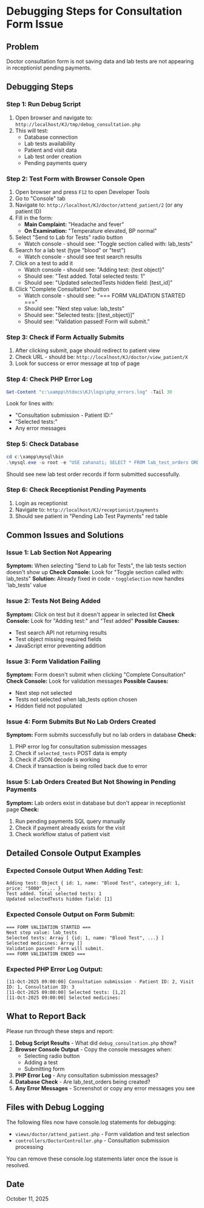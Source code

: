 # Debugging Steps for Consultation Form Issue

## Problem
Doctor consultation form is not saving data and lab tests are not appearing in receptionist pending payments.

## Debugging Steps

### Step 1: Run Debug Script
1. Open browser and navigate to: `http://localhost/KJ/tmp/debug_consultation.php`
2. This will test:
   - Database connection
   - Lab tests availability
   - Patient and visit data
   - Lab test order creation
   - Pending payments query

### Step 2: Test Form with Browser Console Open
1. Open browser and press `F12` to open Developer Tools
2. Go to "Console" tab
3. Navigate to: `http://localhost/KJ/doctor/attend_patient/2` (or any patient ID)
4. Fill in the form:
   - **Main Complaint:** "Headache and fever"
   - **On Examination:** "Temperature elevated, BP normal"
5. Select "Send to Lab for Tests" radio button
   - Watch console - should see: "Toggle section called with: lab_tests"
6. Search for a lab test (type "blood" or "test")
   - Watch console - should see test search results
7. Click on a test to add it
   - Watch console - should see: "Adding test: {test object}"
   - Should see: "Test added. Total selected tests: 1"
   - Should see: "Updated selectedTests hidden field: [test_id]"
8. Click "Complete Consultation" button
   - Watch console - should see: "=== FORM VALIDATION STARTED ==="
   - Should see: "Next step value: lab_tests"
   - Should see: "Selected tests: [{test_object}]"
   - Should see: "Validation passed! Form will submit."

### Step 3: Check if Form Actually Submits
1. After clicking submit, page should redirect to patient view
2. Check URL - should be: `http://localhost/KJ/doctor/view_patient/X`
3. Look for success or error message at top of page

### Step 4: Check PHP Error Log
```powershell
Get-Content "c:\xampp\htdocs\KJ\logs\php_errors.log" -Tail 30
```
Look for lines with:
- "Consultation submission - Patient ID:"
- "Selected tests:"
- Any error messages

### Step 5: Check Database
```powershell
cd c:\xampp\mysql\bin
.\mysql.exe -u root -e "USE zahanati; SELECT * FROM lab_test_orders ORDER BY created_at DESC LIMIT 3;"
```
Should see new lab test order records if form submitted successfully.

### Step 6: Check Receptionist Pending Payments
1. Login as receptionist
2. Navigate to: `http://localhost/KJ/receptionist/payments`
3. Should see patient in "Pending Lab Test Payments" red table

## Common Issues and Solutions

### Issue 1: Lab Section Not Appearing
**Symptom:** When selecting "Send to Lab for Tests", the lab tests section doesn't show up
**Check Console:** Look for "Toggle section called with: lab_tests"
**Solution:** Already fixed in code - `toggleSection` now handles 'lab_tests' value

### Issue 2: Tests Not Being Added
**Symptom:** Click on test but it doesn't appear in selected list
**Check Console:** Look for "Adding test:" and "Test added"
**Possible Causes:**
- Test search API not returning results
- Test object missing required fields
- JavaScript error preventing addition

### Issue 3: Form Validation Failing
**Symptom:** Form doesn't submit when clicking "Complete Consultation"
**Check Console:** Look for validation messages
**Possible Causes:**
- Next step not selected
- Tests not selected when lab_tests option chosen
- Hidden field not populated

### Issue 4: Form Submits But No Lab Orders Created
**Symptom:** Form submits successfully but no lab orders in database
**Check:**
1. PHP error log for consultation submission messages
2. Check if `selected_tests` POST data is empty
3. Check if JSON decode is working
4. Check if transaction is being rolled back due to error

### Issue 5: Lab Orders Created But Not Showing in Pending Payments
**Symptom:** Lab orders exist in database but don't appear in receptionist page
**Check:**
1. Run pending payments SQL query manually
2. Check if payment already exists for the visit
3. Check workflow status of patient visit

## Detailed Console Output Examples

### Expected Console Output When Adding Test:
```
Adding test: Object { id: 1, name: "Blood Test", category_id: 1, price: "5000", ... }
Test added. Total selected tests: 1
Updated selectedTests hidden field: [1]
```

### Expected Console Output on Form Submit:
```
=== FORM VALIDATION STARTED ===
Next step value: lab_tests
Selected tests: Array [ {id: 1, name: "Blood Test", ...} ]
Selected medicines: Array []
Validation passed! Form will submit.
=== FORM VALIDATION ENDED ===
```

### Expected PHP Error Log Output:
```
[11-Oct-2025 09:00:00] Consultation submission - Patient ID: 2, Visit ID: 1, Consultation ID: 3
[11-Oct-2025 09:00:00] Selected tests: [1,2]
[11-Oct-2025 09:00:00] Selected medicines: 
```

## What to Report Back

Please run through these steps and report:

1. **Debug Script Results** - What did `debug_consultation.php` show?
2. **Browser Console Output** - Copy the console messages when:
   - Selecting radio button
   - Adding a test
   - Submitting form
3. **PHP Error Log** - Any consultation submission messages?
4. **Database Check** - Are lab_test_orders being created?
5. **Any Error Messages** - Screenshot or copy any error messages you see

## Files with Debug Logging

The following files now have console.log statements for debugging:
- `views/doctor/attend_patient.php` - Form validation and test selection
- `controllers/DoctorController.php` - Consultation submission processing

You can remove these console.log statements later once the issue is resolved.

## Date
October 11, 2025
